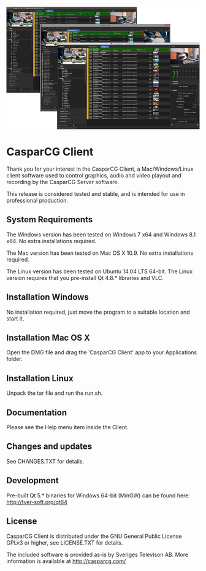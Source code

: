 <p align="center"><img src="/src/Widgets/Images/Clients.png"></p>

# CasparCG Client
Thank you for your interest in the CasparCG Client, a Mac/Windows/Linux client 
software used to control graphics, audio and video playout and recording
by the CasparCG Server software.

This release is considered tested and stable, and is intended for use in
professional production.

## System Requirements
The Windows version has been tested on Windows 7 x64 and Windows 8.1 x64. 
No extra installations required.

The Mac version has been tested on Mac OS X 10.9.
No extra installations required.

The Linux version has been tested on Ubuntu 14.04 LTS 64-bit.
The Linux version requires that you pre-install Qt 4.8.* libraries and VLC.

## Installation Windows
No installation required, just move the program to a suitable location and 
start it.

## Installation Mac OS X
Open the DMG file and drag the 'CasparCG Client' app to your Applications folder.

## Installation Linux
Unpack the tar file and run the run.sh.

## Documentation
Please see the Help menu item inside the Client.

## Changes and updates
See CHANGES.TXT for details.

## Development
Pre-built Qt 5.* binaries for Windows 64-bit (MinGW) can be found here: http://tver-soft.org/qt64

## License
CasparCG Client is distributed under the GNU General Public License GPLv3 or
higher, see LICENSE.TXT for details.

The included software is provided as-is by Sveriges Televison AB.
More information is available at http://casparcg.com/
